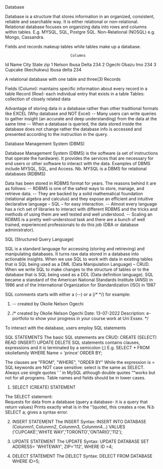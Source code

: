Database

Database is a structure that stores information in an organized, consistent, reliable and searchable way.  It is either relational or non-relational. 
Relational database focuses on organizing data into rows and columns within tables. E.g. MYSQL, SQL, Postgre SQL.
Non-Relational (NOSQL) e.g. Mongo, Cassandra.

Fields and records makeup tables while tables make up a database.

                                  Columns
Id	Name	City	State	zip
1	Nelson	Ibusa	Delta	234
2	Ogechi	Obazu	Imo	234
3	Cupcake (Ikechukwu)	Ibusa	delta	234
                            
A relational database with one table and three(3) Records 

Fields (Column): maintains specific information about every record in a table
Record (Row): each individual entry that exists in a table
Tables:  collection of closely related data

Advantage of storing data in a database rather than other traditional formats like EXCEL                                                  (Why database and NOT Excel)
    -- Many users can write queries to gather insight (an accurate and deep understanding) from the data at the same time
    -- When a database is queried, the data stored inside the database does not change rather the database info is accessed and presented according to the instruction in the query.




Database Management System (DBMS)

Database Management System (DBMS) is the software (a set of instructions that operate the hardware). It provides the services that are necessary for end users or other software to interact with the data. Examples of DBMS include MYSQL, SQL, and Access.
Nb. MYSQL is a DBMS for relational databases (RDBMS)

Data has been stored in RDBMS format for years. The reasons behind it are as follows:
	-- RDBMS is one of the safest ways to store, manage, and retrieve data.
	-- They are backed by a solid mathematical foundation (relational algebra and calculus) and they expose an efficient and intuitive declarative language – SQL – for easy interaction.
	-- Almost every language has a rich set of libraries to interact with different RDBMS and the tricks and methods of using them are well tested and well understood.
	-- Scaling an RDBMS is a pretty well-understood task and there are a bunch of well trained, experienced professionals to do this job (DBA or database administrator).
    







SQL (Structured Query Language)


SQL is a standard language for accessing (storing and retrieving) and manipulating databases. It turns raw data stored in a database into actionable insights. 
When we use SQL to work with data in existing tables that is SQL being used as a DML (Data Manipulation Language) – CRUD. 
When we write SQL to make changes to the structure of tables or to the database that is SQL being used as a DDL (Data definition language).
SQL became a standard of the American National Standards Institute (ANSI) in 1986 and of the International Organization for Standardization (ISO) in 1987

SQL comments starts with either a (--) or a (/* */) for example:         
1.	-- created by Okolie Nelson Ogechi

2.	 /* created by Okolie Nelson Ogechi
                    Date: 13-07-2022
                    Description: e-portfolio to show your progress in your course work at Uni Essex. */

To interact with the database, users employ SQL statements
                

SQL STATEMENTS
The basic SQL statements are CRUD:   CREATE (SELECT)
                                                                    READ (INSERT)
		                                        UPDATE
		                                        DELETE
SQL statements contains clauses, expressions and it is terminated by a semicolon (;) 
E.g. SELECT * FROM okoliefamily WHERE Name = ‘prince’ ORDER BY;

 The clauses are "FROM", "WHERE", "ORDER BY" While the expression is = 
SQL keywords are NOT case sensitive: select is the same as SELECT. Always use single quotes ' ' in MySQL although double quotes ““works but not for all programs. 
Table names and fields should be in lower cases.

1.	SELECT (CREATE) STATEMENT  

The SELECT statement:   
 Requests for data from a database (query a database- it is a query that return values) 
           Prints exactly what is in the ‘‘(quote), this creates a row.
N.b SELECT a; gives a syntax error.
                
 2.  INSERT STATEMENT 
The INSERT Syntax:             INSERT INTO DATABASE (Colunmn1, Colunmn2, Colunmn3, Colunmn4...)
                                                VALUES ('CUPCAKE','WHITE WAY','TORONTO','ONTARIO','112');

3.  UPDATE STATEMENT
The UPDATE Syntax:        UPDATE DATABASE SET ADDRESS= 'WHITEWAY', ZIP='112', WHERE ID =4;

4.  DELECT STATEMENT
The DELECT Syntax:       DELECT FROM DATABASE WHERE ID=5;














